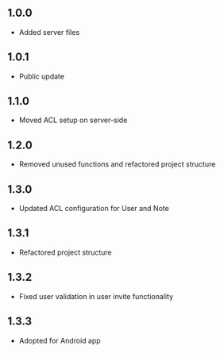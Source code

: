 ## 1.0.0

- Added server files

## 1.0.1

- Public update

## 1.1.0

- Moved ACL setup on server-side

## 1.2.0

- Removed unused functions and refactored project structure

## 1.3.0

- Updated ACL configuration for User and Note

## 1.3.1

- Refactored project structure

## 1.3.2

- Fixed user validation in user invite functionality

## 1.3.3

- Adopted for Android app
